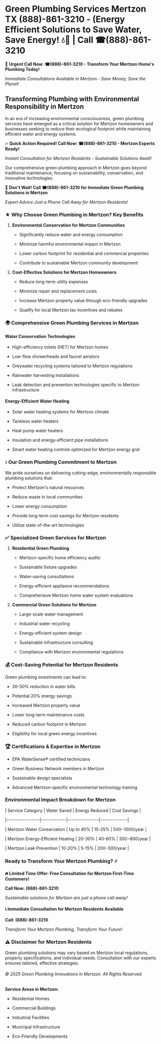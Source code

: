 # Green Plumbing Services Mertzon TX (888)-861-3210 - (Energy Efficient Solutions to Save Water, Save Energy! 💧🌿 | Call ☎(888)-861-3210

🚨 **Urgent Call Now: ☎(888)-861-3210 - Transform Your Mertzon Home's Plumbing Today!**
*Immediate Consultations Available in Mertzon - Save Money, Save the Planet!*

## Transforming Plumbing with Environmental Responsibility in Mertzon

In an era of increasing environmental consciousness, green plumbing services have emerged as a critical solution for Mertzon homeowners and businesses seeking to reduce their ecological footprint while maintaining efficient water and energy systems. 

🔥 **Quick Action Required! Call Now: ☎(888)-861-3210 - Mertzon Experts Ready!**
*Instant Consultation for Mertzon Residents - Sustainable Solutions Await!*

Our comprehensive green plumbing approach in Mertzon goes beyond traditional maintenance, focusing on sustainability, conservation, and innovative technologies.

🚨 **Don't Wait! Call ☎(888)-861-3210 for Immediate Green Plumbing Solutions in Mertzon**
*Expert Advice Just a Phone Call Away for Mertzon Residents!*

### ★ Why Choose Green Plumbing in Mertzon? Key Benefits

1. **Environmental Conservation for Mertzon Communities** 
   - Significantly reduce water and energy consumption
   - Minimize harmful environmental impact in Mertzon
   - Lower carbon footprint for residential and commercial properties
   - Contribute to sustainable Mertzon community development

2. **Cost-Effective Solutions for Mertzon Homeowners** 
   - Reduce long-term utility expenses
   - Minimize repair and replacement costs
   - Increase Mertzon property value through eco-friendly upgrades
   - Qualify for local Mertzon tax incentives and rebates

### 🌍 Comprehensive Green Plumbing Services in Mertzon

#### Water Conservation Technologies
- High-efficiency toilets (HET) for Mertzon homes
- Low-flow showerheads and faucet aerators
- Greywater recycling systems tailored to Mertzon regulations
- Rainwater harvesting installations
- Leak detection and prevention technologies specific to Mertzon infrastructure

#### Energy-Efficient Water Heating
- Solar water heating systems for Mertzon climate
- Tankless water heaters
- Heat pump water heaters
- Insulation and energy-efficient pipe installations
- Smart water heating controls optimized for Mertzon energy grid

### 💧 Our Green Plumbing Commitment to Mertzon

We pride ourselves on delivering cutting-edge, environmentally responsible plumbing solutions that:
- Protect Mertzon's natural resources
- Reduce waste in local communities
- Lower energy consumption
- Provide long-term cost savings for Mertzon residents
- Utilize state-of-the-art technologies

### ✅ Specialized Green Services for Mertzon

1. **Residential Green Plumbing**
   - Mertzon-specific home efficiency audits
   - Sustainable fixture upgrades
   - Water-saving consultations
   - Energy-efficient appliance recommendations
   - Comprehensive Mertzon home water system evaluations

2. **Commercial Green Solutions for Mertzon**
   - Large-scale water management
   - Industrial water recycling
   - Energy-efficient system design
   - Sustainable infrastructure consulting
   - Compliance with Mertzon environmental regulations

### 💰 Cost-Saving Potential for Mertzon Residents

Green plumbing investments can lead to:
- 30-50% reduction in water bills
- Potential 20% energy savings
- Increased Mertzon property value
- Lower long-term maintenance costs
- Reduced carbon footprint in Mertzon
- Eligibility for local green energy incentives

### 🏆 Certifications & Expertise in Mertzon

- EPA WaterSense® certified technicians
- Green Business Network members in Mertzon
- Sustainable design specialists
- Advanced Mertzon-specific environmental technology training

### Environmental Impact Breakdown for Mertzon

| Service Category | Water Saved | Energy Reduced | Cost Savings |
|-----------------|-------------|----------------|--------------|
| Mertzon Water Conservation | Up to 40% | 15-25% | $500-$1000/year |
| Mertzon Energy-Efficient Heating | 20-30% | 40-60% | $300-$800/year |
| Mertzon Leak Prevention | 10-20% | 5-15% | $200-$500/year |

### Ready to Transform Your Mertzon Plumbing? ⚡

**🔥 Limited Time Offer: Free Consultation for Mertzon First-Time Customers!**

**Call Now: (888)-861-3210**
*Sustainable solutions for Mertzon are just a phone call away!*

#### 📞 Immediate Consultation for Mertzon Residents Available

**Call: (888)-861-3210**
*Transform Your Mertzon Plumbing, Transform Your Future!*

### ⚠️ Disclaimer for Mertzon Residents

Green plumbing solutions may vary based on Mertzon local regulations, property specifications, and individual needs. Consultation with our experts ensures tailored, effective strategies.

###### © 2025 Green Plumbing Innovations in Mertzon. All Rights Reserved.

**Service Areas in Mertzon:** 
- Residential Homes
- Commercial Buildings
- Industrial Facilities
- Municipal Infrastructure
- Eco-Friendly Developments
